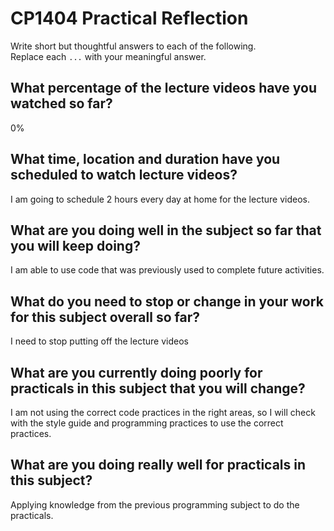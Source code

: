 # CP1404 Practical Reflection

Write short but thoughtful answers to each of the following.  
Replace each `...` with your meaningful answer.

## What percentage of the lecture videos have you watched so far?

0%

## What time, location and duration have you scheduled to watch lecture videos?

I am going to schedule 2 hours every day at home for the lecture videos.

## What are you doing well in the subject so far that you will keep doing?

I am able to use code that was previously used to complete future activities.

## What do you need to stop or change in your work for this subject overall so far?

I need to stop putting off the lecture videos

## What are you currently doing poorly for practicals in this subject that you will change?

I am not using the correct code practices in the right areas, so I will check with the style guide and programming practices to use the correct practices.

## What are you doing really well for practicals in this subject?

Applying knowledge from the previous programming subject to do the practicals.
